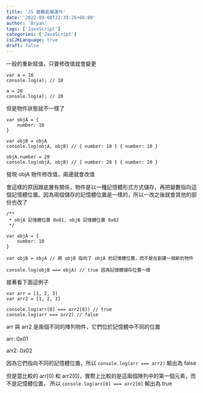 ```yaml
---
title: 'JS 變數底層運作'
date: '2022-09-08T22:39:26+08:00'
author: 'Bryan'
tags: ['JavaScript']
categories: ['JavaScript']
isCJKLanguage: true
draft: false
---
```


一般的重新賦值，只要修改值就會變更
```
var a = 10
console.log(a); // 10

a = 20
console.log(a); // 20
```
但是物件狀態就不一樣了
```
var objA = {
    number: 10
}

var objB = objA 
console.log(objA, objB) // { number: 10 } { number: 10 }

objA.number = 20
console.log(objA, objB) // { number: 20 } { number: 20 }

```
發現 objA 物件修改值，兩邊就會改值

會這樣的原因跟底層有關係，物件是以一種記憶體形式方式儲存，再把變數指向這個記憶體位置。因為兩個儲存的記憶體位置是一樣的，所以一改之後就會其他的部份也改了
```
/**
 * objA 記憶體位置 0x01, objB 記憶體位置 0x02
 */

var objA = {
    number: 10
}

var objB = objA // 將 objB 指向了 objA 的記憶體位置，而不是在創建一個新的物件

console.log(objB === objA) // true 因為記憶體儲存位置一樣

```

接著看下面這例子

```
var arr = [1, 2, 3]
var arr2 = [1, 2, 3]

console.log(arr[0] === arr2[0]) // true
console.log(arr === arr2) // false
```
arr 與 arr2 是兩個不同的陣列物件，它們位於記憶體中不同的位置

arr: 0x01

arr2: 0x02

因為它們指向不同的記憶體位置，所以 `console.log(arr === arr2)` 輸出為 false

但是當比較的 arr[0] 和 arr2[0]，實際上比較的是這兩個陣列中的第一個元素，而不是記憶體位置，
所以 `console.log(arr[0] === arr2[0]` 輸出為 true